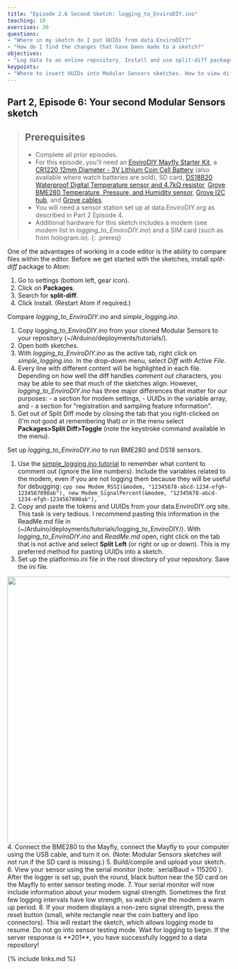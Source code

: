 ```yaml
---
title: "Episode 2.6 Second Sketch: logging_to_EnviroDIY.ino"
teaching: 10
exercises: 30
questions:
- "Where in my sketch do I put UUIDs from data.EnviroDIY?"
- "How do I find the changes that have been made to a sketch?"
objectives:
- "Log data to an online repository. Install and use split-diff package."
keypoints:
- "Where to insert UUIDs into Modular Sensors sketches. How to view differences between sketches."
---
```

## Part 2, Episode 6: Your second Modular Sensors sketch

> ## Prerequisites
>
> - Complete all prior episodes.
> - For this episode, you'll need an [EnviroDIY Mayfly Starter Kit](https://www.amazon.com/EnviroDIY-Mayfly-Arduino-Compatible-Starter/dp/B01FCVALDW), a [CR1220 12mm Diameter - 3V Lithium Coin Cell Battery](https://www.adafruit.com/product/380) (also available where watch batteries are sold), SD card, [DS18B20 Waterproof Digital Temperature sensor and 4.7kΩ resistor](https://www.adafruit.com/product/381), [Grove BME280 Temperature, Pressure, and Humidity sensor](https://www.seeedstudio.com/Grove-Temp-Humi-Barometer-Sensor-BME28-p-2653.html), [Grove I2C hub](https://www.robotshop.com/en/grove-i2c-hub-extension-module.html?gclid=EAIaIQobChMIwfqtttSb3wIVCYZpCh2lhQRgEAQYASABEgI3ifD_BwE), and [Grove cables](https://www.robotshop.com/en/grove-4-pin-buckled-20cm-cable.html).
> - You will need a sensor station set up at data.EnviroDIY.org as described in Part 2 Episode 4.
> - Additional hardware for this sketch includes a modem (see modem list in *logging_to_EnviroDIY.ino*) and a SIM card (such as from hologram.io).
{: .prereq}

One of the advantages of working in a code editor is the ability to compare files within the editor. Before we get started with the sketches, install *split-diff* package to Atom:
  1. Go to settings (bottom left, gear icon).
  2. Click on **Packages**.
  3. Search for **split-diff**.
  4. Click Install. (Restart Atom if required.)

Compare *logging_to_EnviroDIY.ino* and *simple_logging.ino*.
  1. Copy logging_to_EnviroDIY.ino from your cloned Modular Sensors to your repository (~/Arduino/deployments/tutorials/).
  2. Open both sketches.
  3. With *logging_to_EnviroDIY.ino* as the active tab, right click on *simple_logging.ino*. In the drop-down menu, select *Diff with Active File*.
  4. Every line with different content will be highlighted in each file. Depending on how well the diff handles *comment out* characters, you may be able to see that much of the sketches align. However, *logging_to_EnviroDIY.ino* has three major differences that matter for our purposes:
    - a section for modem settings,
    - UUIDs in the variable array, and
    - a section for "registration and sampling feature information".
  5. Get out of Split Diff mode by closing the tab that you right-clicked on (I'm not good at remembering that) or in the menu select **Packages>Split Diff>Toggle** (note the keystroke command available in the menu).

Set up *logging_to_EnviroDIY.ino* to run BME280 and DS18 sensors.
  1. Use the [simple_logging.ino tutorial](https://envirodiy.github.io/LearnEnviroDIY/10-SimpleLoggingSketch/index.html) to remember what content to comment out (ignore the line numbers). Include the variables related to the modem, even if you are not logging them because they will be useful for debugging:
    ```cpp
      new Modem_RSSI(&modem, "12345678-abcd-1234-efgh-1234567890ab"),
      new Modem_SignalPercent(&modem, "12345678-abcd-1234-efgh-1234567890ab"),
    ```
  2. Copy and paste the tokens and UUIDs from your data.EnviroDIY.org site.
        This task is very tedious. I recommend pasting this information in the ReadMe.md file in (~/Arduino/deployments/tutorials/logging_to_EnviroDIY/). With *logging_to_EnviroDIY.ino* and *ReadMe.md* open, right click on the tab that is not active and select **Split Left** (or right or up or down). This is my preferred method for pasting UUIDs into a sketch.
  3. Set up the platformio.ini file in the root directory of your repository. Save the ini file.
  <img src="https://envirodiy.github.io/LearnEnviroDIY/fig/simple_logging_ini.png" width="600">
  4. Connect the BME280 to the Mayfly, connect the Mayfly to your computer using the USB cable, and turn it on. (Note: Modular Sensors sketches will not run if the SD card is missing.)
  5. Build/compile and upload your sketch.
  6. View your sensor using the serial monitor (note: `serialBaud = 115200`). After the logger is set up, push the round, black button near the SD card on the Mayfly to enter sensor testing mode.
  7. Your serial monitor will now include information about your modem signal strength. Sometimes the first few logging intervals have low strength, so watch give the modem a warm up period.  
  8. If your modem displays a non-zero signal strength, press the reset button (small, white rectangle near the coin battery and lipo connectors). This will restart the sketch, which allows logging mode to resume. Do not go into sensor testing mode. Wait for logging to begin. If the server response is **201**, you have successfully logged to a data repository!


{% include links.md %}
